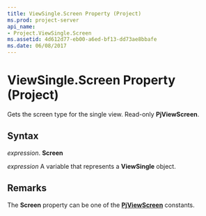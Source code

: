 ```yaml
---
title: ViewSingle.Screen Property (Project)
ms.prod: project-server
api_name:
- Project.ViewSingle.Screen
ms.assetid: 4d612d77-eb00-a6ed-bf13-dd73ae8bbafe
ms.date: 06/08/2017
---
```



# ViewSingle.Screen Property (Project)

Gets the screen type for the single view. Read-only  **PjViewScreen**.


## Syntax

 _expression_. **Screen**

 _expression_ A variable that represents a **ViewSingle** object.


## Remarks

The  **Screen** property can be one of the **[PjViewScreen](Project.PjViewScreen.md)** constants.


